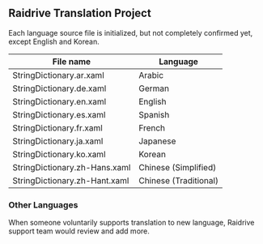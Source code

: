 ## Raidrive Translation Project

Each language source file is initialized, but not completely confirmed yet, except English and Korean.

File name | Language
----------|---------
StringDictionary.ar.xaml | Arabic
StringDictionary.de.xaml | German
StringDictionary.en.xaml | English
StringDictionary.es.xaml | Spanish
StringDictionary.fr.xaml | French
StringDictionary.ja.xaml | Japanese
StringDictionary.ko.xaml | Korean
StringDictionary.zh-Hans.xaml | Chinese (Simplified)
StringDictionary.zh-Hant.xaml | Chinese (Traditional)

### Other Languages 
When someone voluntarily supports translation to new language, Raidrive support team would review and add more.